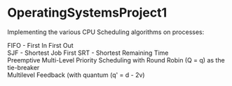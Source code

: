 # OperatingSystemsProject1
Implementing the various CPU Scheduling algorithms on processes:

FIFO - First In First Out   
SJF - Shortest Job First
SRT - Shortest Remaining Time  
Preemptive Multi-Level Priority Scheduling with Round Robin (Q = q) as the tie-breaker  
Multilevel Feedback (with quantum (q' = d - 2v)
